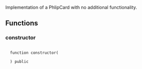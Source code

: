 Implementation of a PhlipCard with no additional functionality.

## Functions

### constructor

```solidity

  function constructor(

  ) public

```
